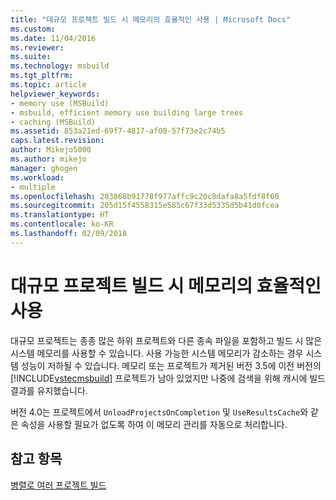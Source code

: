 ```yaml
---
title: "대규모 프로젝트 빌드 시 메모리의 효율적인 사용 | Microsoft Docs"
ms.custom: 
ms.date: 11/04/2016
ms.reviewer: 
ms.suite: 
ms.technology: msbuild
ms.tgt_pltfrm: 
ms.topic: article
helpviewer_keywords:
- memory use (MSBuild)
- msbuild, efficient memory use building large trees
- caching (MSBuild)
ms.assetid: 853a21ed-69f7-4817-af00-57f73e2c74b5
caps.latest.revision: 
author: Mikejo5000
ms.author: mikejo
manager: ghogen
ms.workload:
- multiple
ms.openlocfilehash: 203868b91778f977affc9c20c8dafa8a5fdf8f60
ms.sourcegitcommit: 205d15f4558315e585c67f33d5335d5b41d0fcea
ms.translationtype: HT
ms.contentlocale: ko-KR
ms.lasthandoff: 02/09/2018
---
```

# <a name="using-memory-efficiently-when-you-build-large-projects"></a>대규모 프로젝트 빌드 시 메모리의 효율적인 사용
대규모 프로젝트는 종종 많은 하위 프로젝트와 다른 종속 파일을 포함하고 빌드 시 많은 시스템 메모리를 사용할 수 있습니다. 사용 가능한 시스템 메모리가 감소하는 경우 시스템 성능이 저하될 수 있습니다. 메모리 또는 프로젝트가 제거된 버전 3.5에 이전 버전의 [!INCLUDE[vstecmsbuild](../extensibility/internals/includes/vstecmsbuild_md.md)] 프로젝트가 남아 있었지만 나중에 검색을 위해 캐시에 빌드 결과를 유지했습니다.  
  
 버전 4.0는 프로젝트에서 `UnloadProjectsOnCompletion` 및 `UseResultsCache`와 같은 속성을 사용할 필요가 없도록 하여 이 메모리 관리를 자동으로 처리합니다.  
  
## <a name="see-also"></a>참고 항목  
 [병렬로 여러 프로젝트 빌드](../msbuild/building-multiple-projects-in-parallel-with-msbuild.md)